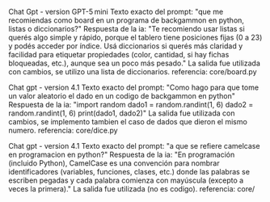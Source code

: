 Chat Gpt - version GPT-5 mini
Texto exacto del prompt: "que me recomiendas como board en un programa de backgammon en python, listas o diccionarios?"
Respuesta de la ia: "Te recomiendo usar listas si querés algo simple y rápido, porque el tablero tiene posiciones fijas (0 a 23) y podés acceder por índice.
Usá diccionarios si querés más claridad y facilidad para etiquetar propiedades (color, cantidad, si hay fichas bloqueadas, etc.), aunque sea un poco más pesado."
La salida fue utilizada con cambios, se utilizo una lista de diccionarios.
referencia: core/board.py

Chat gpt - version 4.1
Texto exacto del prompt: "Como hago para que tome un valor aleatorio el dado en un codigo de backgammon en python"
Respuesta de la ia: "import random
dado1 = random.randint(1, 6)
dado2 = random.randint(1, 6)
print(dado1, dado2)"
La salida fue utilizada con cambios, se implemento tambien el caso de dados que dieron el mismo numero.
referencia: core/dice.py

Chat gpt - version 4.1
Texto exacto del prompt: "a que se refiere camelcase en programacion en python?"
Respuesta de la ia: "En programación (incluido Python), CamelCase es una convención para nombrar identificadores (variables, funciones, clases, etc.) donde las palabras se escriben pegadas y cada palabra comienza con mayúscula (excepto a veces la primera)."
La salida fue utilizada (no es codigo).
referencia: core/
